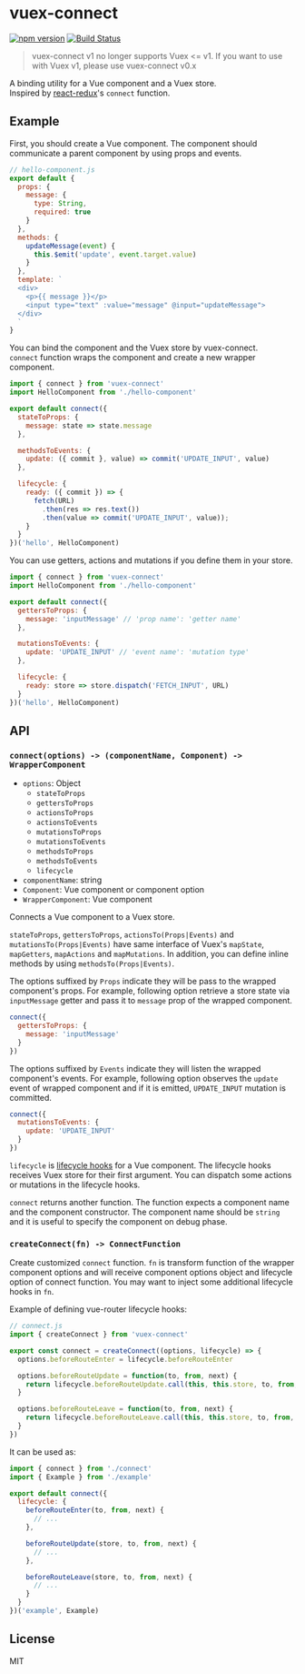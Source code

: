 # vuex-connect

[![npm version](https://badge.fury.io/js/vuex-connect.svg)](https://badge.fury.io/js/vuex-connect)
[![Build Status](https://travis-ci.org/ktsn/vuex-connect.svg?branch=travis)](https://travis-ci.org/ktsn/vuex-connect)

> vuex-connect v1 no longer supports Vuex <= v1. If you want to use with Vuex v1, please use vuex-connect v0.x

A binding utility for a Vue component and a Vuex store.  
Inspired by [react-redux](https://github.com/reactjs/react-redux)'s `connect` function.

## Example

First, you should create a Vue component. The component should communicate a parent component by using props and events.

```js
// hello-component.js
export default {
  props: {
    message: {
      type: String,
      required: true
    }
  },
  methods: {
    updateMessage(event) {
      this.$emit('update', event.target.value)
    }
  },
  template: `
  <div>
    <p>{{ message }}</p>
    <input type="text" :value="message" @input="updateMessage">
  </div>
  `
}
```

You can bind the component and the Vuex store by vuex-connect.  
`connect` function wraps the component and create a new wrapper component.

```js
import { connect } from 'vuex-connect'
import HelloComponent from './hello-component'

export default connect({
  stateToProps: {
    message: state => state.message
  },

  methodsToEvents: {
    update: ({ commit }, value) => commit('UPDATE_INPUT', value)
  },

  lifecycle: {
    ready: ({ commit }) => {
      fetch(URL)
        .then(res => res.text())
        .then(value => commit('UPDATE_INPUT', value));
    }
  }
})('hello', HelloComponent)
```

You can use getters, actions and mutations if you define them in your store.

```js
import { connect } from 'vuex-connect'
import HelloComponent from './hello-component'

export default connect({
  gettersToProps: {
    message: 'inputMessage' // 'prop name': 'getter name'
  },

  mutationsToEvents: {
    update: 'UPDATE_INPUT' // 'event name': 'mutation type'
  },

  lifecycle: {
    ready: store => store.dispatch('FETCH_INPUT', URL)
  }
})('hello', HelloComponent)
```

## API

### `connect(options) -> (componentName, Component) -> WrapperComponent`

- `options`: Object
  - `stateToProps`
  - `gettersToProps`
  - `actionsToProps`
  - `actionsToEvents`
  - `mutationsToProps`
  - `mutationsToEvents`
  - `methodsToProps`
  - `methodsToEvents`
  - `lifecycle`
- `componentName`: string
- `Component`: Vue component or component option
- `WrapperComponent`: Vue component

Connects a Vue component to a Vuex store.

`stateToProps`, `gettersToProps`, `actionsTo(Props|Events)` and `mutationsTo(Props|Events)` have same interface of Vuex's `mapState`, `mapGetters`, `mapActions` and `mapMutations`. In addition, you can define inline methods by using `methodsTo(Props|Events)`.

The options suffixed by `Props` indicate they will be pass to the wrapped component's props. For example, following option retrieve a store state via `inputMessage` getter and pass it to `message` prop of the wrapped component.

```js
connect({
  gettersToProps: {
    message: 'inputMessage'
  }
})
```

The options suffixed by `Events` indicate they will listen the wrapped component's events. For example, following option observes the `update` event of wrapped component and if it is emitted, `UPDATE_INPUT` mutation is committed.

```js
connect({
  mutationsToEvents: {
    update: 'UPDATE_INPUT'
  }
})
```

`lifecycle` is [lifecycle hooks](https://vuejs.org/api/#Options-Lifecycle-Hooks) for a Vue component.
The lifecycle hooks receives Vuex store for their first argument. You can dispatch some actions or mutations in the lifecycle hooks.

`connect` returns another function. The function expects a component name and the component constructor. The component name should be `string` and it is useful to specify the component on debug phase.

### `createConnect(fn) -> ConnectFunction`

Create customized `connect` function. `fn` is transform function of the wrapper component options and will receive component options object and lifecycle option of connect function. You may want to inject some additional lifecycle hooks in `fn`.

Example of defining vue-router lifecycle hooks:

```js
// connect.js
import { createConnect } from 'vuex-connect'

export const connect = createConnect((options, lifecycle) => {
  options.beforeRouteEnter = lifecycle.beforeRouteEnter

  options.beforeRouteUpdate = function(to, from, next) {
    return lifecycle.beforeRouteUpdate.call(this, this.store, to, from, next)
  }

  options.beforeRouteLeave = function(to, from, next) {
    return lifecycle.beforeRouteLeave.call(this, this.store, to, from, next)
  }
})
```

It can be used as:

```js
import { connect } from './connect'
import { Example } from './example'

export default connect({
  lifecycle: {
    beforeRouteEnter(to, from, next) {
      // ...
    },

    beforeRouteUpdate(store, to, from, next) {
      // ...
    },

    beforeRouteLeave(store, to, from, next) {
      // ...
    }
  }
})('example', Example)
```

## License

MIT

